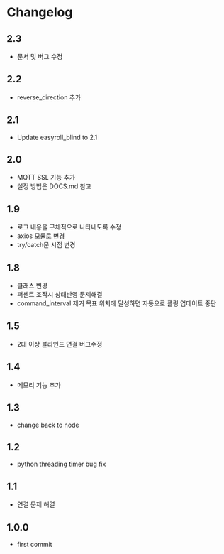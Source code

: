 # Changelog

## 2.3 
- 문서 및 버그 수정
  
## 2.2
- reverse_direction 추가

## 2.1
- Update easyroll_blind to 2.1

## 2.0
- MQTT SSL 기능 추가
- 설정 방법은 DOCS.md 참고

## 1.9
- 로그 내용을 구체적으로 나타내도록 수정
- axios 모듈로 변경
- try/catch문 시점 변경
  
## 1.8
- 클래스 변경
- 퍼센트 조작시 상태반영 문제해결
- command_interval 제거 목표 위치에 달성하면 자동으로 폴링 업데이트 중단

## 1.5
- 2대 이상 블라인드 연결 버그수정

## 1.4
- 메모리 기능 추가

## 1.3
- change back to node

## 1.2
- python threading timer bug fix

## 1.1
- 연결 문제 해결

## 1.0.0
- first commit

